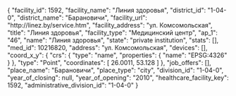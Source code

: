{
    "facility_id": 1592,
    "facility_name": "Линия здоровья",
    "district_id": "1-04-0",
    "district_name": "Барановичи",
    "facility_url": "http:\/\/linez.by\/service.htm",
    "facility_address": "ул. Комсомольская",
    "title": "Линия здоровья",
    "facility_type": "Медицинский центр",
    "ap_1": "46",
    "name": "Линия здоровья",
    "state": "private institution",
    "stats": [],
    "med_id": 10216820,
    "address": "ул. Комсомольская",
    "devices": [],
    "coord_x_y": {
        "crs": {
            "type": "name",
            "properties": {
                "name": "EPSG:4326"
            }
        },
        "type": "Point",
        "coordinates": [
            26.0011,
            53.128
        ]
    },
    "job_offers": [],
    "place_name": "Барановичи",
    "place_type": "city",
    "division_id": "1-04-0",
    "year_of_closing": null,
    "year_of_opening": "2010",
    "healthcare_facility_key": 1592,
    "administrative_division_id": "1-04-0"
}